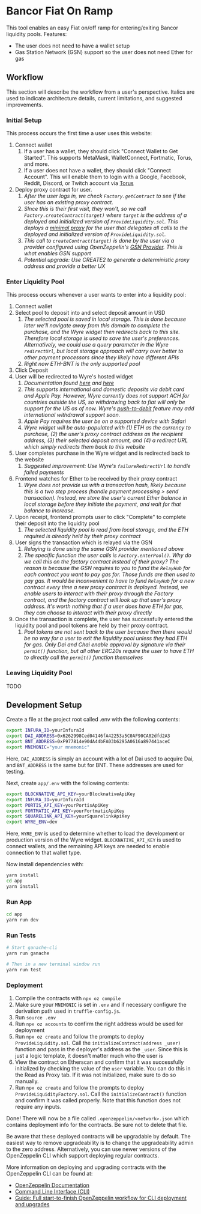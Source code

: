 # Bancor Fiat On Ramp

This tool enables an easy Fiat on/off ramp for entering/exiting Bancor liquidity pools. Features:

- The user does not need to have a wallet setup
- Gas Station Network (GSN) support so the user does not need Ether for gas

## Workflow

This section will describe the workflow from a user's perspective. Italics are used to indicate architecture details, current limitations, and suggested improvements.

### Initial Setup

This process occurs the first time a user uses this website:

1. Connect wallet
   1. If a user has a wallet, they should click "Connect Wallet to Get Started". This supports MetaMask, WalletConnect, Fortmatic, Torus, and more.
   2. If a user does not have a wallet, they should click "Connect Account". This will enable them to login with a Google, Facebook, Reddit, Discord, or Twitch account via [Torus](https://tor.us/)
2. Deploy proxy contract for user.
   1. *After the user logs in, we check `Factory.getContract` to see if the user has an existing proxy contract.*
   2. *SInce this is their first visit, they won't, so we call `Factory.createContract(target)` where `target` is the address of a deployed and initialized version of `ProvideLiquidity.sol`. This deploys a [minimal proxy](https://blog.openzeppelin.com/deep-dive-into-the-minimal-proxy-contract/) for the user that delegates all calls to the deployed and initialized version of `ProvideLiquidity.sol`.*
   3. *This call to `createContract(target)` is done by the user via a provider configured using OpenZeppelin's [GSN Provider](https://github.com/OpenZeppelin/openzeppelin-gsn-provider). This is what enables GSN support*
   4. *Potential upgrade: Use CREATE2 to generate a deterministic proxy address and provide a better UX*

### Enter Liquidity Pool

This process occurs whenever a user wants to enter into a liquidity pool:

1. Connect wallet
2. Select pool to deposit into and select deposit amount in USD
   1. *The selected pool is saved in local storage. This is done because later we'll navigate away from this domain to complete the purchase, and the Wyre widget then redirects back to this site. Therefore local storage is used to save the user's preferences. Alternatively, we could use a query parameter in the Wyre `redirectUrl`, but local storage approach will carry over better to other payment processors since they likely have different APIs*
   2. *Right now ETH-BNT is the only supported pool*
3. Click Deposit
4. User will be redirected to Wyre's hosted widget
   1. *Documentation found [here](https://docs.sendwyre.com/docs/widget-getting-started-2) and [here](https://docs.sendwyre.com/docs/wyre-widget-v2)*
   2. *This supports international and domestic deposits via debit card and Apple Pay. However, Wyre currently does not support ACH for countries outside the US, so withdrawing back to fiat will only be support for the US as of now. Wyre's [push-to-debit](https://docs.sendwyre.com/docs/wyre-push-to-debit-card) feature may add international withdrawal support soon.*
   3. *Apple Pay requires the user be on a supported device with Safari*
   4. *Wyre widget will be auto-populated with (1) ETH as the currency to purchase, (2) the user's proxy contract address as the recipient address, (3) their selected deposit amount, and (4) a redirect URL which simply redirects them back to this website*
5. User completes purchase in the Wyre widget and is redirected back to the website
   1. *Suggested improvement: Use Wyre's `failureRedirectUrl` to handle failed payments*
6. Frontend watches for Ether to be received by their proxy contract
   1. *Wyre does not provide us with a transaction hash, likely because this is a two step process (handle payment processing > send transaction). Instead, we store the user's current Ether balance in local storage before they initiate the payment, and wait for that balance to increase.*
7. Upon receipt, frontend prompts user to click "Complete" to complete their deposit into the liquidity pool
   1. *The selected liquidity pool is read from local storage, and the ETH required is already held by their proxy contract*
8. User signs the transaction which is relayed via the GSN
   1. *Relaying is done using the same GSN provider mentioned above*
   2. *The specific function the user calls is `Factory.enterPool()`. Why do we call this on the factory contract instead of their proxy? The reason is because the GSN requires to you to fund the `RelayHub` for each contract you want to pay gas for. Those funds are then used to pay gas. It would be inconvenient to have to fund `RelayHub` for a new contract every time a new proxy contract is deployed. Instead, we enable users to interact with their proxy through the Factory contract, and the factory contract will look up that user's proxy address. It's worth nothing that if a user does have ETH for gas, they can choose to interact with their proxy directly*
9. Once the transaction is complete, the user has successfully entered the liquidity pool and pool tokens are held by their proxy contract.
   1. *Pool tokens are not sent back to the user because then there would be no way for a  user to exit the liquidity pool unless they had ETH for gas. Only Dai and Chai enable approval by signature via their `permit()` function, but all other ERC20s require the user to have ETH to directly call the `permit()` function themselves*

### Leaving Liquidity Pool

TODO


## Development Setup

Create a file at the project root called .env with the following contents:

```bash
export INFURA_ID=yourInfuraId
export DAI_ADDRESS=0x6262998Ced04146fA42253a5C0AF90CA02dfd2A3
export BNT_ADDRESS=0xF977814e90dA44bFA03b6295A0616a897441aceC
export MNEMONIC="your mnemonic"
```

Here, `DAI_ADDRESS` is simply an account with a lot of Dai used to
acquire Dai, and `BNT_ADDRESS` is the same but for BNT. These addresses
are used for testing.

Next, create `app/.env` with the following contents:

```bash
export BLOCKNATIVE_API_KEY=yourBlocknativeApiKey
export INFURA_ID=yourInfuraId
export PORTIS_API_KEY=yourPortisApiKey
export FORTMATIC_API_KEY=yourFortmaticApiKey
export SQUARELINK_API_KEY=yourSquarelinkApiKey
export WYRE_ENV=dev
```

Here, `WYRE_ENV` is used to determine whether to load the development or production version
of the Wyre widget. `BLOCKNATIVE_API_KEY` is used to connect wallets, and the remaining
API keys are needed to enable connection to that wallet type.

Now install dependencies with:

```bash
yarn install
cd app
yarn install
```

### Run App

```bash
cd app
yarn run dev
```

### Run Tests

```bash
# Start ganache-cli
yarn run ganache

# Then in a new terminal window run
yarn run test
```

### Deployment

1. Compile the contracts with `npx oz compile`
2. Make sure your `MNEMONIC` is set in `.env` and if necessary configure the derivation path used in `truffle-config.js`.
3. Run `source .env`
4. Run `npx oz accounts` to confirm the right address would be used for deployment
5. Run `npx oz create` and follow the prompts to deploy `ProvideLiquidity.sol`. Call the `initializeContract(address _user)` function and pass in the deployer's address as the `_user`. Since this is just a logic template, it doesn't matter much who the user is
6. View the contract on Etherscan and confirm that it was successfully initialized by checking the value of the `user` variable. You can do this in the Read as Proxy tab. If it was not initialized, make sure to do so manually.
7. Run `npx oz create` and follow the prompts to deploy `ProvideLiquidityFactory.sol`. Call the `initializeContract()` function and confirm it was called properly. Note that this function does not require any inputs.

Done! There will now be a file called `.openzeppelin/<network>.json` which contains deployment info for the contracts. Be sure not to delete that file.

Be aware that these deployed contracts will be upgradable by default. The easiest way to remove upgradeability is to change the upgradeability admin to the zero address. Alternatively, you can use newer versions of the OpenZeppelin CLI which support deploying regular contracts.

More information on deploying and upgrading contracts with the OpenZeppelin CLI can be found at:

- [OpenZeppelin Documentation](https://docs.openzeppelin.com/openzeppelin/)
- [Command Line Interface (CLI)](https://docs.openzeppelin.com/cli/2.8/)
- [Guide: Full start-to-finish OpenZeppelin workflow for CLI deployment and upgrades](https://forum.openzeppelin.com/t/guide-full-start-to-finish-openzeppelin-workflow-for-cli-deployment-and-upgrades/2191)
